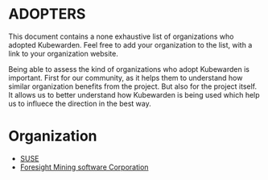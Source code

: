 # ADOPTERS

This document contains a none exhaustive list of organizations who adopted Kubewarden. Feel free to add your organization to the list, with a link to your organization website.

Being able to assess the kind of organizations who adopt Kubewarden is important. First for our community, as it helps them to understand how similar organization benefits from the project. But also for the project itself. It allows us to better understand how Kubewarden is being used which help us to influece the direction in the best way.


# Organization

* [SUSE](http://www.suse.com/)
* [Foresight Mining software Corporation](https://www.foresightmining.com/)
